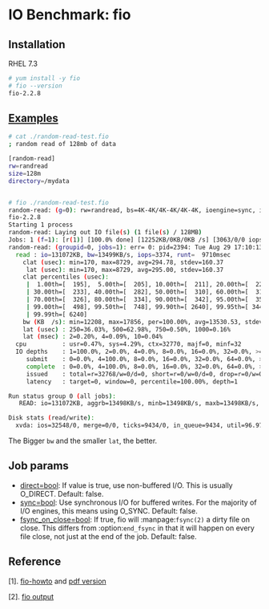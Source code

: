 # IO Benchmark: fio

## Installation
RHEL 7.3

```sh
# yum install -y fio
# fio --version
fio-2.2.8
```

## [Examples](https://www.linux.com/learn/inspecting-disk-io-performance-fio)

```sh
# cat ./random-read-test.fio 
; random read of 128mb of data

[random-read]
rw=randread
size=128m
directory=/mydata


# fio ./random-read-test.fio 
random-read: (g=0): rw=randread, bs=4K-4K/4K-4K/4K-4K, ioengine=sync, iodepth=1
fio-2.2.8
Starting 1 process
random-read: Laying out IO file(s) (1 file(s) / 128MB)
Jobs: 1 (f=1): [r(1)] [100.0% done] [12252KB/0KB/0KB /s] [3063/0/0 iops] [eta 00m:00s]
random-read: (groupid=0, jobs=1): err= 0: pid=2394: Tue Aug 29 17:10:13 2017
  read : io=131072KB, bw=13499KB/s, iops=3374, runt=  9710msec
    clat (usec): min=170, max=8729, avg=294.78, stdev=160.37
     lat (usec): min=170, max=8729, avg=295.00, stdev=160.37
    clat percentiles (usec):
     |  1.00th=[  195],  5.00th=[  205], 10.00th=[  211], 20.00th=[  221],
     | 30.00th=[  233], 40.00th=[  282], 50.00th=[  310], 60.00th=[  318],
     | 70.00th=[  326], 80.00th=[  334], 90.00th=[  342], 95.00th=[  354],
     | 99.00th=[  498], 99.50th=[  748], 99.90th=[ 2640], 99.95th=[ 3440],
     | 99.99th=[ 6240]
    bw (KB  /s): min=12208, max=17856, per=100.00%, avg=13530.53, stdev=2144.74
    lat (usec) : 250=36.03%, 500=62.98%, 750=0.50%, 1000=0.16%
    lat (msec) : 2=0.20%, 4=0.09%, 10=0.04%
  cpu          : usr=0.47%, sys=4.29%, ctx=32770, majf=0, minf=32
  IO depths    : 1=100.0%, 2=0.0%, 4=0.0%, 8=0.0%, 16=0.0%, 32=0.0%, >=64=0.0%
     submit    : 0=0.0%, 4=100.0%, 8=0.0%, 16=0.0%, 32=0.0%, 64=0.0%, >=64=0.0%
     complete  : 0=0.0%, 4=100.0%, 8=0.0%, 16=0.0%, 32=0.0%, 64=0.0%, >=64=0.0%
     issued    : total=r=32768/w=0/d=0, short=r=0/w=0/d=0, drop=r=0/w=0/d=0
     latency   : target=0, window=0, percentile=100.00%, depth=1

Run status group 0 (all jobs):
   READ: io=131072KB, aggrb=13498KB/s, minb=13498KB/s, maxb=13498KB/s, mint=9710msec, maxt=9710msec

Disk stats (read/write):
  xvda: ios=32548/0, merge=0/0, ticks=9434/0, in_queue=9434, util=96.97%
```

The Bigger <code>bw</code> and the smaller <code>lat</code>, the better.

## Job params

* [direct=bool](https://github.com/axboe/fio/blob/master/HOWTO#L968): If value is true, use non-buffered I/O. This is usually O_DIRECT. Default: false.
* [sync=bool](https://github.com/axboe/fio/blob/master/HOWTO#L1559): Use synchronous I/O for buffered writes. For the majority of I/O engines, this means using O_SYNC. Default: false.
* [fsync_on_close=bool](https://github.com/axboe/fio/blob/master/HOWTO#L1226): If true, fio will :manpage:`fsync(2)` a dirty file on close.  This differs from :option:`end_fsync` in that it will happen on every file close, not
	just at the end of the job.  Default: false.

## Reference

[1]. [fio-howto](https://github.com/axboe/fio/blob/master/HOWTO) and [pdf version](https://media.readthedocs.org/pdf/fio/latest/fio.pdf)

[2]. [fio output](https://tobert.github.io/post/2014-04-17-fio-output-explained.html)
